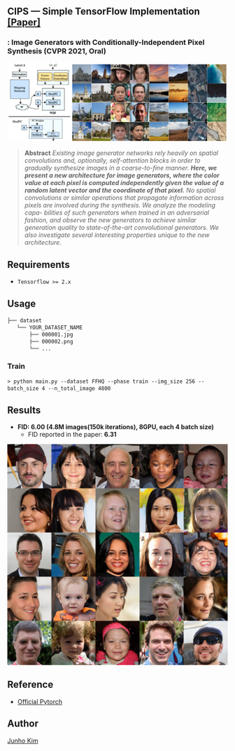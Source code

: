 ## CIPS &mdash; Simple TensorFlow Implementation [[Paper]](https://arxiv.org/abs/2011.13775)
### : Image Generators with Conditionally-Independent Pixel Synthesis (CVPR 2021, Oral)


<div align="center">
  <img src="./assets/teaser.png">
</div>

> **Abstract** *Existing image generator networks rely heavily on spatial convolutions and, optionally, self-attention blocks in order to gradually synthesize images in a coarse-to-fine manner. **Here, we present a new architecture for image generators, where the color value at each pixel is computed independently given the value of a random latent vector and the coordinate of that pixel.** No spatial convolutions or similar operations that propagate information across pixels are involved during the synthesis. We analyze the modeling capa- bilities of such generators when trained in an adversarial fashion, and observe the new generators to achieve similar generation quality to state-of-the-art convolutional generators. We also investigate several interesting properties unique to the new architecture.*

## Requirements
* `Tensorflow >= 2.x`

## Usage
```
├── dataset
   └── YOUR_DATASET_NAME
       ├── 000001.jpg 
       ├── 000002.png
       └── ...
```

### Train
```
> python main.py --dataset FFHQ --phase train --img_size 256 --batch_size 4 --n_total_image 4800
```

## Results
* **FID: 6.00 (4.8M images(150k iterations), 8GPU, each 4 batch size)**
  * FID reported in the paper: **6.31**

<div align="center">
  <img src="./assets/result.png">
</div>

## Reference
* [Official Pytorch](https://github.com/saic-mdal/CIPS)

## Author
[Junho Kim](http://bit.ly/jhkim_resume)
